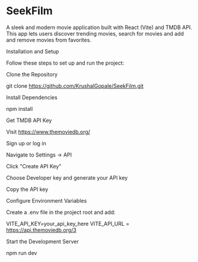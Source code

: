 # SeekFilm

A sleek and modern movie application built with React (Vite) and TMDB API. This app lets users discover trending movies, search for movies and add and remove movies from favorites.

Installation and Setup

Follow these steps to set up and run the project:

Clone the Repository

git clone https://github.com/KrushalGopale/SeekFilm.git

Install Dependencies

npm install

Get TMDB API Key

Visit https://www.themoviedb.org/

Sign up or log in

Navigate to Settings → API

Click "Create API Key"

Choose Developer key and generate your API key

Copy the API key

Configure Environment Variables

Create a .env file in the project root and add:

VITE_API_KEY=your_api_key_here
VITE_API_URL = https://api.themoviedb.org/3

Start the Development Server

npm run dev